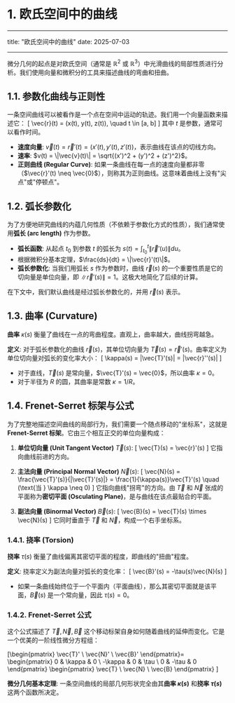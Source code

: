 # 1. 欧氏空间中的曲线

---

title: "欧氏空间中的曲线"
date: 2025-07-03

---

微分几何的起点是对欧氏空间（通常是 $\mathbb{R}^2$ 或 $\mathbb{R}^3$）中光滑曲线的局部性质进行分析。我们使用向量和微积分的工具来描述曲线的弯曲和扭曲。

## 1.1. 参数化曲线与正则性

一条空间曲线可以被看作是一个点在空间中运动的轨迹。我们用一个向量函数来描述它：
\[ \vec{r}(t) = (x(t), y(t), z(t)), \quad t \in [a, b] \]
其中 $t$ 是参数，通常可以看作时间。

- **速度向量**: $\vec{v}(t) = \vec{r}'(t) = (x'(t), y'(t), z'(t))$，表示曲线在该点的切线方向。
- **速率**: $v(t) = \|\vec{v}(t)\| = \sqrt{(x')^2 + (y')^2 + (z')^2}$。
- **正则曲线 (Regular Curve)**: 如果一条曲线在每一点的速度向量都非零（$\vec{r}'(t) \neq \vec{0}$），则称其为正则曲线。这意味着曲线上没有"尖点"或"停顿点"。

## 1.2. 弧长参数化

为了方便地研究曲线的内蕴几何性质（不依赖于参数化方式的性质），我们通常使用**弧长 (arc length)** 作为参数。

- **弧长函数**: 从起点 $t_0$ 到参数 $t$ 的弧长为 $s(t) = \int_{t_0}^t \|\vec{r}'(u)\| du$。
- 根据微积分基本定理，$\frac{ds}{dt} = \|\vec{r}'(t)\|$。
- **弧长参数化**: 当我们用弧长 $s$ 作为参数时，曲线 $\vec{r}(s)$ 的一个重要性质是它的切向量是单位向量，即 $\|\vec{r}'(s)\| = 1$。这极大地简化了后续的计算。

在下文中，我们默认曲线是经过弧长参数化的，并用 $\vec{r}(s)$ 表示。

## 1.3. 曲率 (Curvature)

**曲率** $\kappa(s)$ 衡量了曲线在一点的弯曲程度。直观上，曲率越大，曲线拐弯越急。

**定义**:
对于弧长参数化的曲线 $\vec{r}(s)$，其单位切向量为 $\vec{T}(s) = \vec{r}'(s)$。曲率定义为单位切向量对弧长的变化率大小：
\[ \kappa(s) = \|\vec{T}'(s)\| = \|\vec{r}''(s)\| \]

- 对于直线，$\vec{T}(s)$ 是常向量，$\vec{T}'(s) = \vec{0}$，所以曲率 $\kappa=0$。
- 对于半径为 $R$ 的圆，其曲率是常数 $\kappa = 1/R$。

## 1.4. Frenet-Serret 标架与公式

为了完整地描述空间曲线的局部行为，我们需要一个随点移动的"坐标系"，这就是 **Frenet-Serret 标架**。它由三个相互正交的单位向量构成：

1. **单位切向量 (Unit Tangent Vector)** $\vec{T}(s)$:
    \[ \vec{T}(s) = \vec{r}'(s) \]
    它指向曲线前进的方向。

2. **主法向量 (Principal Normal Vector)** $\vec{N}(s)$:
    \[ \vec{N}(s) = \frac{\vec{T}'(s)}{\|\vec{T}'(s)\|} = \frac{1}{\kappa(s)}\vec{T}'(s) \quad (\text{当 } \kappa \neq 0) \]
    它指向曲线"拐弯"的方向。由 $\vec{T}$ 和 $\vec{N}$ 张成的平面称为**密切平面 (Osculating Plane)**，是与曲线在该点最贴合的平面。

3. **副法向量 (Binormal Vector)** $\vec{B}(s)$:
    \[ \vec{B}(s) = \vec{T}(s) \times \vec{N}(s) \]
    它同时垂直于 $\vec{T}$ 和 $\vec{N}$，构成一个右手坐标系。

### 1.4.1. 挠率 (Torsion)

**挠率** $\tau(s)$ 衡量了曲线偏离其密切平面的程度，即曲线的"扭曲"程度。

**定义**: 挠率定义为副法向量对弧长的变化率：
\[ \vec{B}'(s) = -\tau(s)\vec{N}(s) \]

- 如果一条曲线始终位于一个平面内（平面曲线），那么其密切平面就是该平面，$\vec{B}(s)$ 是一个常向量，因此 $\tau(s)=0$。

### 1.4.2. Frenet-Serret 公式

这个公式描述了 $\vec{T}, \vec{N}, \vec{B}$ 这个移动标架自身如何随着曲线的延伸而变化。它是一个优美的一阶线性微分方程组：

\[\begin{pmatrix} \vec{T}' \\ \vec{N}' \\ \vec{B}' \end{pmatrix}=
\begin{pmatrix} 0 & \kappa & 0 \\ -\kappa & 0 & \tau \\ 0 & -\tau & 0 \end{pmatrix}
\begin{pmatrix} \vec{T} \\ \vec{N} \\ \vec{B} \end{pmatrix}
\]

**微分几何基本定理**:
一条空间曲线的局部几何形状完全由其**曲率 $\kappa(s)$** 和**挠率 $\tau(s)$** 这两个函数所决定。
